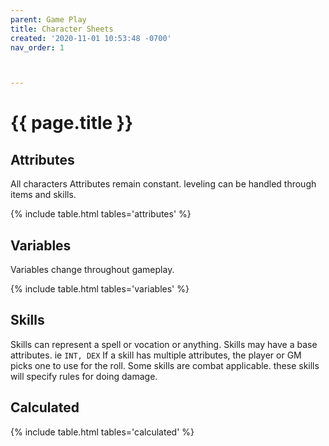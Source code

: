 ```yaml
---
parent: Game Play
title: Character Sheets
created: '2020-11-01 10:53:48 -0700'
nav_order: 1



---
```


# {{ page.title }}


## Attributes

All characters Attributes remain constant. 
leveling can be handled through items and skills.


{% include table.html tables='attributes' %}


## Variables

Variables change throughout gameplay. 

{% include table.html tables='variables' %}



## Skills

Skills can represent a spell or vocation or anything.
Skills may have a base attributes. ie `INT, DEX`
If a skill has multiple attributes, the player or GM picks one to use for the roll.
Some skills are combat applicable.
these skills will specify rules for doing damage.


## Calculated

{% include table.html tables='calculated' %}



